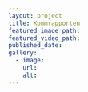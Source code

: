 ```yaml
---
layout: project
title: Kommrapporten
featured_image_path:
featured_video_path:
published_date:
gallery:
  - image:
    url:
    alt:
---
```

